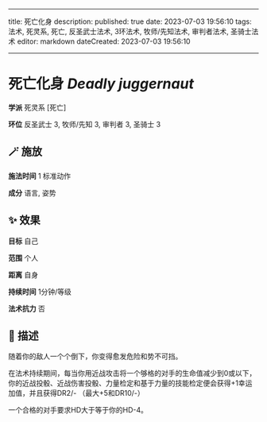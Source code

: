 
---
title: 死亡化身
description: 
published: true
date: 2023-07-03 19:56:10
tags: 法术, 死灵系, 死亡, 反圣武士法术, 3环法术, 牧师/先知法术, 审判者法术, 圣骑士法术
editor: markdown
dateCreated: 2023-07-03 19:56:10

---

# **死亡化身** *Deadly juggernaut*

**学派** 死灵系 \[死亡\] 

**环位** 反圣武士 3, 牧师/先知 3, 审判者 3, 圣骑士 3

## 🪄 施放

**施法时间** 1 标准动作

**成分** 语言, 姿势

## ✨ 效果 

**目标** 自己 

**范围** 个人

**距离** 自身  

**持续时间** 1分钟/等级 

**法术抗力** 否

## 📖 描述

随着你的敌人一个个倒下，你变得愈发危险和势不可挡。

在法术持续期间，每当你用近战攻击将一个够格的对手的生命值减少到0或以下，你的近战投骰、近战伤害投骰、力量检定和基于力量的技能检定便会获得+1幸运加值，并且获得DR2/- （最大+5和DR10/-）

一个合格的对手要求HD大于等于你的HD-4。
    